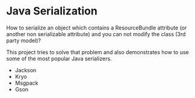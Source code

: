 Java Serialization
============

How to serialize an object which contains a ResourceBundle attribute (or another non serializable attribute) and you can not modify the class (3rd party model)?

This project tries to solve that problem and also demonstrates how to use some of the most popular Java serializers.

- Jackson
- Kryo
- Msgpack
- Gson